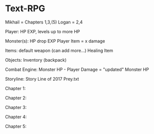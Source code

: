# Text-RPG


Mikhail = Chapters 1,3,(5)
Logan = 2,4

Player:
    HP
    EXP, levels up to more HP

Monster(s):
    HP
    drop EXP
    Player Item = x damage

Items:
    default weapon (can add more...)
    Healing Item

Objects:
    Inventory (backpack)

Combat Engine:
    Monster HP - Player Damage = "updated" Monster HP


Storyline:
    Story Line of 2017 Prey.txt

Chapter 1:

Chapter 2:

Chapter 3:

Chapter 4:

Chapter 5:
